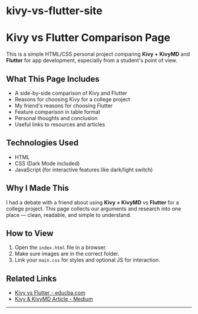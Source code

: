 # kivy-vs-flutter-site

# Kivy vs Flutter Comparison Page

This is a simple HTML/CSS personal project comparing **Kivy + KivyMD** and **Flutter** for app development, especially from a student's point of view.

##  What This Page Includes

- A side-by-side comparison of Kivy and Flutter
- Reasons for choosing Kivy for a college project
- My friend's reasons for choosing Flutter
- Feature comparison in table format
- Personal thoughts and conclusion
- Useful links to resources and articles

## Technologies Used

- HTML
- CSS (Dark Mode included)
- JavaScript (for interactive features like dark/light switch)

##  Why I Made This

I had a debate with a friend about using **Kivy + KivyMD** vs **Flutter** for a college project. This page collects our arguments and research into one place — clean, readable, and simple to understand.

## How to View

1. Open the `index.html` file in a browser.
2. Make sure images are in the correct folder.
3. Link your `main.css` for styles and optional JS for interaction.

##  Related Links

- [Kivy vs Flutter - educba.com](https://www.educba.com/kivy-vs-flutter/)
- [Kivy & KivyMD Article - Medium](https://medium.com/data-science-community-srm/hidden-gems-in-the-app-development-realm-kivy-and-kivymd-f85c495d015f)

---


